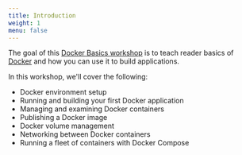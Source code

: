 ```yaml
---
title: Introduction
weight: 1
menu: false
---
```


The goal of this [Docker Basics workshop](https://polarsquad.github.io/docker-basics-workshop)
is to teach reader basics of [Docker](https://docker.io/) and how you can use it to build applications.

In this workshop, we'll cover the following:

* Docker environment setup
* Running and building your first Docker application
* Managing and examining Docker containers
* Publishing a Docker image
* Docker volume management
* Networking between Docker containers
* Running a fleet of containers with Docker Compose
